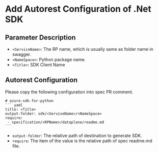 # Add Autorest Configuration of .Net SDK

## Parameter Description

- `<ServiceName>`: The RP name, which is usually same as folder name in swagger.
- `<NameSpace>`: Python package name.
- `<Title>`: SDK Client Name

## Autorest Configuration
Please copy the following configuration into spec PR comment.
~~~
# azure-sdk-for-python
``` yaml
title: <Title>
output-folder: sdk/<ServiveName>/<NameSpace>
require:
 - specification/<RPName>/dataplane/readme.md
```
~~~
- `output-folder`: The relative path of destination to generate SDK.
- `require`: The item of the value is the relative path of spec readme.md file.
